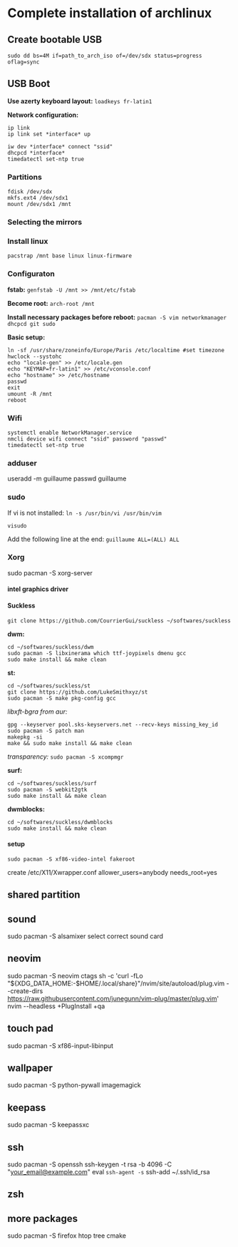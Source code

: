 # Complete installation of archlinux

## Create bootable USB

`sudo dd bs=4M if=path_to_arch_iso of=/dev/sdx status=progress oflag=sync`

## USB Boot

**Use azerty keyboard layout:** `loadkeys fr-latin1`

**Network configuration:**
```
ip link
ip link set *interface* up
```

```
iw dev *interface* connect "ssid"
dhcpcd *interface*
timedatectl set-ntp true
```

### Partitions

```
fdisk /dev/sdx
mkfs.ext4 /dev/sdx1
mount /dev/sdx1 /mnt
```

### Selecting the mirrors

### Install linux

```
pacstrap /mnt base linux linux-firmware
```

### Configuraton

**fstab:** `genfstab -U /mnt >> /mnt/etc/fstab`

**Become root:** `arch-root /mnt`

**Install necessary packages before reboot:** `pacman -S vim networkmanager dhcpcd git sudo`

**Basic setup:**

```
ln -sf /usr/share/zoneinfo/Europe/Paris /etc/localtime #set timezone
hwclock --systohc
echo "locale-gen" >> /etc/locale.gen
echo "KEYMAP=fr-latin1" >> /etc/vconsole.conf
echo "hostname" >> /etc/hostname
passwd
exit
umount -R /mnt
reboot
```

### Wifi

```
systemctl enable NetworkManager.service
nmcli device wifi connect "ssid" password "passwd"
timedatectl set-ntp true
```

### adduser
useradd -m guillaume
passwd guillaume

### sudo
If vi is not installed: `ln -s /usr/bin/vi /usr/bin/vim`

```
visudo
```
Add the following line at the end: `guillaume ALL=(ALL) ALL`

### Xorg
sudo pacman -S xorg-server

#### intel graphics driver

#### Suckless
`git clone https://github.com/CourrierGui/suckless ~/softwares/suckless`

**dwm:**
```
cd ~/softwares/suckless/dwm
sudo pacman -S libxinerama which ttf-joypixels dmenu gcc
sudo make install && make clean
```

**st:**
```
cd ~/softwares/suckless/st
git clone https://github.com/LukeSmithxyz/st
sudo pacman -S make pkg-config gcc
```

*libxft-bgra from aur:*
```
gpg --keyserver pool.sks-keyservers.net --recv-keys missing_key_id
sudo pacman -S patch man
makepkg -si
make && sudo make install && make clean
```

*transparency:* `sudo pacman -S xcompmgr`

**surf:**
```
cd ~/softwares/suckless/surf
sudo pacman -S webkit2gtk
sudo make install && make clean
```

**dwmblocks:**
```
cd ~/softwares/suckless/dwmblocks
sudo make install && make clean
```

#### setup
```
sudo pacman -S xf86-video-intel fakeroot
```

create /etc/X11/Xwrapper.conf
allower_users=anybody
needs_root=yes

## shared partition

## sound
sudo pacman -S alsamixer
select correct sound card

## neovim
sudo pacman -S neovim ctags
sh -c 'curl -fLo "${XDG_DATA_HOME:-$HOME/.local/share}"/nvim/site/autoload/plug.vim --create-dirs \
       https://raw.githubusercontent.com/junegunn/vim-plug/master/plug.vim'
nvim --headless +PlugInstall +qa

## touch pad
sudo pacman -S xf86-input-libinput

## wallpaper
sudo pacman -S python-pywall imagemagick

## keepass
sudo pacman -S keepassxc

## ssh
sudo pacman -S openssh
ssh-keygen -t rsa -b 4096 -C "your_email@example.com"
eval `ssh-agent -s`
ssh-add ~/.ssh/id_rsa

## zsh

## more packages
sudo pacman -S firefox htop tree cmake

